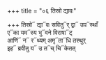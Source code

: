 +++
title = "०६ तिस्रो द्यावः"

+++
तिस्रो᳓ द्या᳓वः सवितु᳓र् द्वा᳓ उप᳓स्थाँ  
ए᳓का यम᳓स्य भु᳓वने विराषा᳓ट्  
आणिं᳓ न᳓ र᳓थ्यम् अमृ᳓ता᳓धि तस्थुर्  
इह᳓ ब्रवीतु य᳓ उ त᳓च् चि᳓केतत्